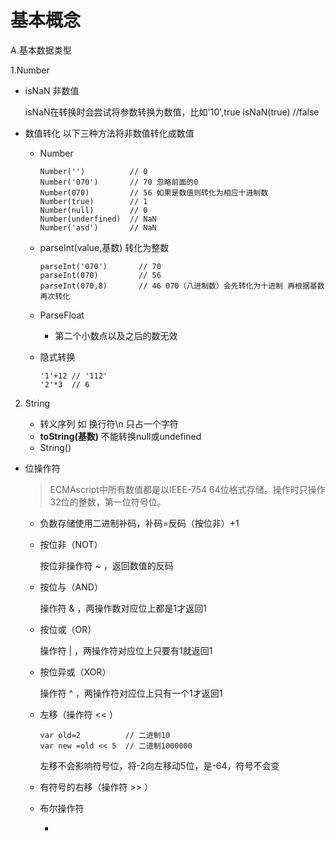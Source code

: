# 基本概念
A.基本数据类型

1.Number

* isNaN 非数值

  isNaN在转换时会尝试将参数转换为数值，比如'10',true isNaN(true) //false

* 数值转化 以下三种方法将非数值转化成数值

  *  Number
      ```
      Number('')          // 0
      Number('070')       // 70 忽略前面的0
      Number(070)         // 56 如果是数值则转化为相应十进制数
      Number(true)        // 1
      Number(null)        // 0
      Number(underfined)  // NaN
      Number('asd')       // NaN
      ```
  * parseInt(value,基数) 转化为整数
    ```
    parseInt('070')       // 70
    parseInt(070)         // 56 
    parseInt(070,8)       // 46 070（八进制数）会先转化为十进制 再根据基数再次转化
    ```
  * ParseFloat 

    * 第二个小数点以及之后的数无效

  * 隐式转换

        '1'+12 // '112'
        '2'*3  // 6
      
2. String

    * 转义序列 如 换行符\n 只占一个字符
    * **toString(基数)** 不能转换null或undefined
    * String() 

* 位操作符

    > ECMAscript中所有数值都是以IEEE-754 64位格式存储。操作时只操作32位的整数，第一位符号位。

    * 负数存储使用二进制补码，补码=反码（按位非）+1

    * 按位非（NOT）

        按位非操作符 ~ ，返回数值的反码
    * 按位与（AND）

        操作符 & ，两操作数对应位上都是1才返回1

    * 按位或（OR）

        操作符 | ，两操作符对应位上只要有1就返回1

    * 按位异或（XOR）

        操作符 ^ ，两操作符对应位上只有一个1才返回1
    * 左移（操作符 << ）

          var old=2          // 二进制10
          var new =old << 5  // 二进制1000000
        左移不会影响符号位，将-2向左移动5位，是-64，符号不会变
    * 有符号的右移（操作符 >> ）
    * 布尔操作符

        *
        


        

          

